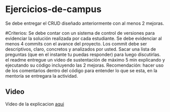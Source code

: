 # Ejercicios-de-campus

Se debe entregar el CRUD diseñado anteriormente con al menos 2 mejoras.



#Criterios: 
Se debe contar con un sistema de control de versiones para evidenciar la solución realizada por cada estudiante.
Se debe evidenciar al menos 4 commits con el avance del proyecto.
Los commit debe ser descriptivos, claro, concretos y analizados por usted. 
Sacar una lista de preguntas (que en el instante tu puedas responder) para luego discutirlas.
el readme entregue un video de sustentación de máximo 5 min explicando y ejecutando su código incluyendo las 2 mejoras.
Recomendación: hacer uso de los comentarios dentro del código para entender lo que se esta, en la mentoría se entregara la actividad.
## Video

Video de la explicacion [aqui](https://youtu.be/XGAE5e7qfoo)
